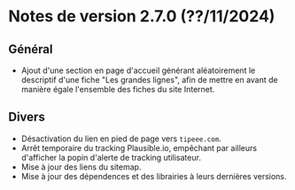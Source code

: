 # Notes de version 2.7.0 (??/11/2024)

## Général

- Ajout d'une section en page d'accueil générant aléatoirement le descriptif d'une fiche "Les grandes lignes", afin de mettre en avant de manière égale l'ensemble des fiches du site Internet.

## Divers

- Désactivation du lien en pied de page vers `tipeee.com`.
- Arrêt temporaire du tracking Plausible.io, empêchant par ailleurs d'afficher la popin d'alerte de tracking utilisateur.
- Mise à jour des liens du sitemap.
- Mise à jour des dépendences et des librairies à leurs dernières versions.

